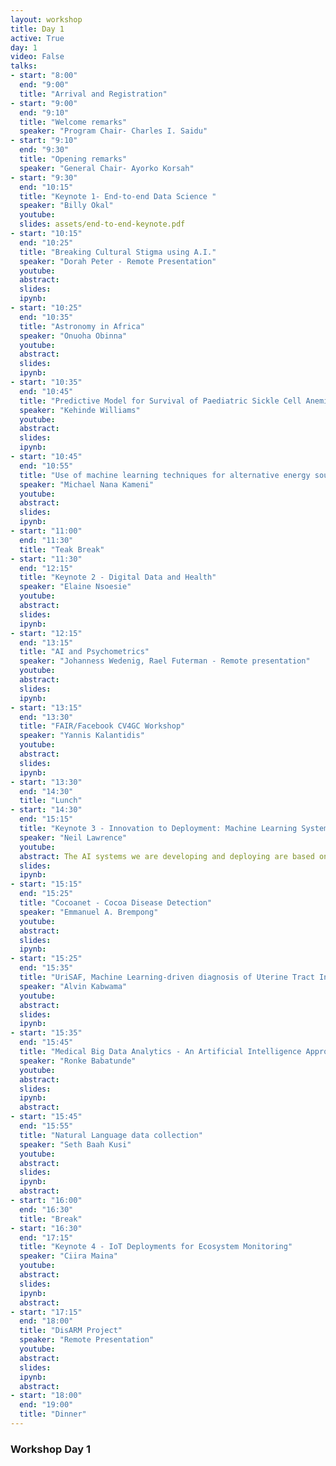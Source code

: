 ```yaml
---
layout: workshop
title: Day 1
active: True
day: 1
video: False
talks:
- start: "8:00"
  end: "9:00"
  title: "Arrival and Registration"
- start: "9:00"
  end: "9:10"
  title: "Welcome remarks"
  speaker: "Program Chair- Charles I. Saidu"
- start: "9:10"
  end: "9:30"
  title: "Opening remarks"
  speaker: "General Chair- Ayorko Korsah"
- start: "9:30"
  end: "10:15"
  title: "Keynote 1- End-to-end Data Science "
  speaker: "Billy Okal"
  youtube:
  slides: assets/end-to-end-keynote.pdf
- start: "10:15"
  end: "10:25"
  title: "Breaking Cultural Stigma using A.I."
  speaker: "Dorah Peter - Remote Presentation"
  youtube:
  abstract:
  slides:
  ipynb:
- start: "10:25"
  end: "10:35"
  title: "Astronomy in Africa"
  speaker: "Onuoha Obinna"
  youtube:
  abstract:
  slides:
  ipynb:
- start: "10:35"
  end: "10:45"
  title: "Predictive Model for Survival of Paediatric Sickle Cell Anemia Patients using Data Mining Technique"
  speaker: "Kehinde Williams"
  youtube:
  abstract:
  slides:
  ipynb:
- start: "10:45"
  end: "10:55"
  title: "Use of machine learning techniques for alternative energy sources"
  speaker: "Michael Nana Kameni"
  youtube:
  abstract:
  slides:
  ipynb:
- start: "11:00"
  end: "11:30"
  title: "Teak Break"
- start: "11:30"
  end: "12:15"
  title: "Keynote 2 - Digital Data and Health"
  speaker: "Elaine Nsoesie"
  youtube:
  abstract:
  slides:
  ipynb:
- start: "12:15"
  end: "13:15"
  title: "AI and Psychometrics"
  speaker: "Johanness Wedenig, Rael Futerman - Remote presentation"
  youtube:
  abstract:
  slides:
  ipynb:
- start: "13:15"
  end: "13:30"
  title: "FAIR/Facebook CV4GC Workshop"
  speaker: "Yannis Kalantidis"
  youtube:
  abstract:
  slides:
  ipynb:
- start: "13:30"
  end: "14:30"
  title: "Lunch"
- start: "14:30"
  end: "15:15"
  title: "Keynote 3 - Innovation to Deployment: Machine Learning System Design"
  speaker: "Neil Lawrence"
  youtube:
  abstract: The AI systems we are developing and deploying are based on interconnected machine learning components. There is a need for  AI-assisted design and monitoring of these systems to ensure they perform robustly, safely and accurately in their deployed environment. We address the entire pipeline of AI system development, from data acquisition to decision making. Data Oriented Architectures are an ecosystem that includes system monitoring for performance, interpretability and fairness.
  slides:
  ipynb:
- start: "15:15"
  end: "15:25"
  title: "Cocoanet - Cocoa Disease Detection"
  speaker: "Emmanuel A. Brempong"
  youtube:
  abstract:
  slides:
  ipynb:
- start: "15:25"
  end: "15:35"
  title: "UriSAF, Machine Learning-driven diagnosis of Uterine Tract Infections "
  speaker: "Alvin Kabwama"
  youtube:
  abstract:
  slides:
  ipynb:
- start: "15:35"
  end: "15:45"
  title: "Medical Big Data Analytics - An Artificial Intelligence Approach"
  speaker: "Ronke Babatunde"
  youtube:
  abstract:
  slides:
  ipynb:
  abstract:
- start: "15:45"
  end: "15:55"
  title: "Natural Language data collection"
  speaker: "Seth Baah Kusi"
  youtube:
  abstract:
  slides:
  ipynb:
  abstract:
- start: "16:00"
  end: "16:30"
  title: "Break"
- start: "16:30"
  end: "17:15"
  title: "Keynote 4 - IoT Deployments for Ecosystem Monitoring"
  speaker: "Ciira Maina"
  youtube:
  abstract:
  slides:
  ipynb:
  abstract:
- start: "17:15"
  end: "18:00"
  title: "DisARM Project"
  speaker: "Remote Presentation"
  youtube:
  abstract:
  slides:
  ipynb:
  abstract:
- start: "18:00"
  end: "19:00"
  title: "Dinner"
---
```


<h3> <b>Workshop Day 1 </b></h3>

